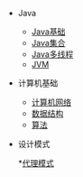 
* Java

  * [Java基础](./docs/JAVA基础.md)
  * [Java集合](./docs/JAVA集合.md)
  * [Java多线程](./docs/b-3Java多线程.md)
  * [JVM](./docs/JVM.md)

* 计算机基础

  * [计算机网络](./docs/c-1计算机网络.md)
  * [数据结构](./docs/c-2数据结构.md)
  * [算法](./docs/c-3算法.md)
* 设计模式

  *[代理模式](./docs/b-1代理模式.md)

  

